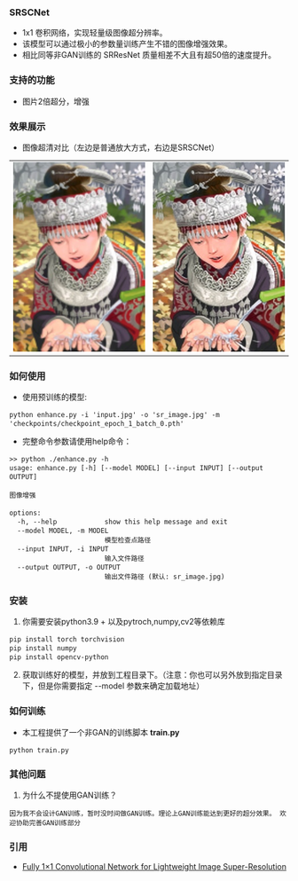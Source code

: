 ### SRSCNet

- 1x1 卷积网络，实现轻量级图像超分辨率。
- 该模型可以通过极小的参数量训练产生不错的图像增强效果。
- 相比同等非GAN训练的 SRResNet 质量相差不大且有超50倍的速度提升。

### 支持的功能
- 图片2倍超分，增强

### 效果展示

- 图像超清对比（左边是普通放大方式，右边是SRSCNet）
<table>
<tr>
<td><img alt='diff' src='./lsr_image.jpg'></td>
<td><img alt='diff' src='./sr_image.jpg'></td>
</tr>
</table>

### 如何使用
- 使用预训练的模型: 
```shell
python enhance.py -i 'input.jpg' -o 'sr_image.jpg' -m 'checkpoints/checkpoint_epoch_1_batch_0.pth'
```

- 完整命令参数请使用help命令：

```shell
>> python ./enhance.py -h
usage: enhance.py [-h] [--model MODEL] [--input INPUT] [--output OUTPUT]

图像增强

options:
  -h, --help            show this help message and exit
  --model MODEL, -m MODEL
                        模型检查点路径
  --input INPUT, -i INPUT
                        输入文件路径
  --output OUTPUT, -o OUTPUT
                        输出文件路径 (默认: sr_image.jpg)
```

### 安装
1. 你需要安装python3.9 + 以及pytroch,numpy,cv2等依赖库
```
pip install torch torchvision
pip install numpy
pip install opencv-python
```

2.  获取训练好的模型，并放到工程目录下。（注意：你也可以另外放到指定目录下，但是你需要指定 --model 参数来确定加载地址）

### 如何训练

- 本工程提供了一个非GAN的训练脚本 <b>train.py</b>
```
python train.py
```

### 其他问题

1. 为什么不提使用GAN训练？
```
因为我不会设计GAN训练，暂时没时间做GAN训练。理论上GAN训练能达到更好的超分效果。 欢迎协助完善GAN训练部分
```

### 引用
- [Fully 1×1 Convolutional Network for Lightweight Image Super-Resolution](http://arxiv.org/abs/2307.16140)

